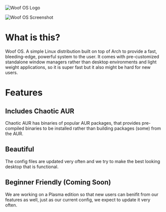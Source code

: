 ![Woof OS Logo](https://github.com/woof-os.png)

![Woof OS Screenshot](https://woof-os.github.io/screenshot)

# What is this?
Woof OS. A simple Linux distribution built on top of Arch to provide a fast, bleeding-edge, powerful system to the user. It comes with pre-customized standalone window managers rather than desktop environments and light weight applications, so it is super fast but it also might be hard for new users.

# Features
## Includes Chaotic AUR
Chaotic AUR has binaries of popular AUR packages, that provides pre-compiled binaries to be installed rather than building packages (some) from the AUR.

## Beautiful
The config files are updated very often and we try to make the best looking desktop that is functional.

## Beginner Friendly (Coming Soon)
We are working on a Plasma edition so that new users can benifit from our features as well, just as our current config, we expect to update it very often.
